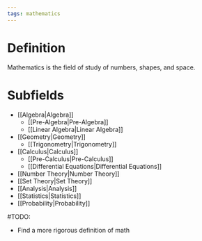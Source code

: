 ```yaml
---
tags: mathematics
---
```


# Definition

Mathematics is the field of study of numbers, shapes, and space.

# Subfields

- [[Algebra|Algebra]]
	- [[Pre-Algebra|Pre-Algebra]]
	- [[Linear Algebra|Linear Algebra]]
- [[Geometry|Geometry]]
	- [[Trigonometry|Trigonometry]]
- [[Calculus|Calculus]]
	- [[Pre-Calculus|Pre-Calculus]]
	- [[Differential Equations|Differential Equations]]
- [[Number Theory|Number Theory]]
- [[Set Theory|Set Theory]]
- [[Analysis|Analysis]]
- [[Statistics|Statistics]]
- [[Probability|Probability]]


#TODO:

- Find a more rigorous definition of math